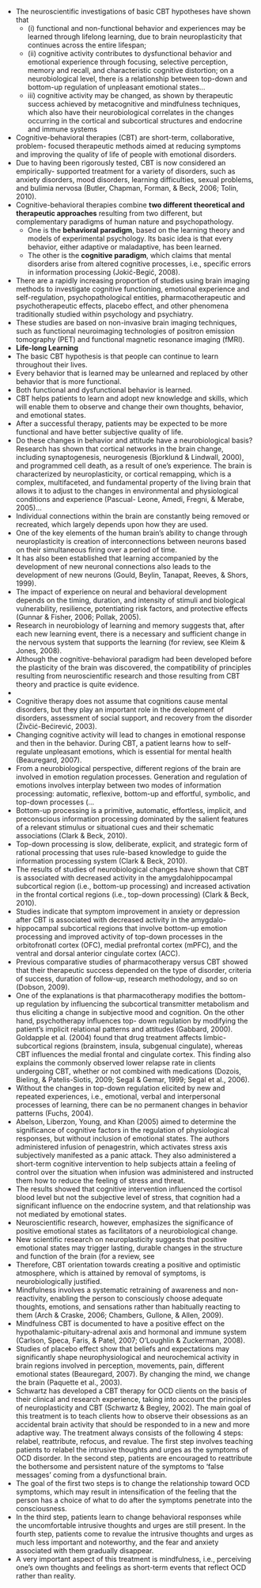 - The neuroscientific investigations of basic CBT hypotheses have shown that
	- (i) functional and non-functional behavior and experiences may be learned through lifelong learning, due to brain neuroplasticity that continues across the entire lifespan;
	- (ii) cognitive activity contributes to dysfunctional behavior and emotional experience through focusing, selective perception, memory and recall, and characteristic cognitive distortion; on a neurobiological level, there is a relationship between top-down and bottom-up regulation of unpleasant emotional states…
	- iii) cognitive activity may be changed, as shown by therapeutic success achieved by metacognitive and mindfulness techniques, which also have their neurobiological correlates in the changes occurring in the cortical and subcortical structures and endocrine and immune systems
- Cognitive-behavioral therapies (CBT) are short-term, collaborative, problem- focused therapeutic methods aimed at reducing symptoms and improving the quality of life of people with emotional disorders.
- Due to having been rigorously tested, CBT is now considered an empirically- supported treatment for a variety of disorders, such as anxiety disorders, mood disorders, learning difficulties, sexual problems, and bulimia nervosa (Butler, Chapman, Forman, & Beck, 2006; Tolin, 2010).
- Cognitive-behavioral therapies combine **two different theoretical and therapeutic approaches** resulting from two different, but complementary paradigms of human nature and psychopathology.
	- One is the **behavioral paradigm**, based on the learning theory and models of experimental psychology. Its basic idea is that every behavior, either adaptive or maladaptive, has been learned.
	- The other is the **cognitive paradigm**, which claims that mental disorders arise from altered cognitive processes, i.e., specific errors in information processing (Jokić-Begić, 2008).
- There are a rapidly increasing proportion of studies using brain imaging methods to investigate cognitive functioning, emotional experience and self-regulation, psychopathological entities, pharmacotherapeutic and psychotherapeutic effects, placebo effect, and other phenomena traditionally studied within psychology and psychiatry.
- These studies are based on non-invasive brain imaging techniques, such as functional neuroimaging technologies of positron emission tomography (PET) and functional magnetic resonance imaging (fMRI).
- **Life-long Learning**
- The basic CBT hypothesis is that people can continue to learn throughout their lives.
- Every behavior that is learned may be unlearned and replaced by other behavior that is more functional.
- Both functional and dysfunctional behavior is learned.
- CBT helps patients to learn and adopt new knowledge and skills, which will enable them to observe and change their own thoughts, behavior, and emotional states.
- After a successful therapy, patients may be expected to be more functional and have better subjective quality of life.
- Do these changes in behavior and attitude have a neurobiological basis?
  Research has shown that cortical networks in the brain change, including synaptogenesis, neurogenesis (Bjorklund & Lindwall, 2000), and programmed cell death, as a result of one’s experience. The brain is characterized by neuroplasticity, or cortical remapping, which is a complex, multifaceted, and fundamental property of the living brain that allows it to adjust to the changes in environmental and physiological conditions and experience (Pascual- Leone, Amedi, Fregni, & Merabe, 2005)…
- Individual connections within the brain are constantly being removed or recreated, which largely depends upon how they are used.
- One of the key elements of the human brain’s ability to change through neuroplasticity is creation of interconnections between neurons based on their simultaneous firing over a period of time.
- It has also been established that learning accompanied by the development of new neuronal connections also leads to the development of new neurons (Gould, Beylin, Tanapat, Reeves, & Shors, 1999).
- The impact of experience on neural and behavioral development depends on the timing, duration, and intensity of stimuli and biological vulnerability, resilience, potentiating risk factors, and protective effects (Gunnar & Fisher, 2006; Pollak, 2005).
- Research in neurobiology of learning and memory suggests that, after each new learning event, there is a necessary and sufficient change in the nervous system that supports the learning (for review, see Kleim & Jones, 2008).
- Although the cognitive-behavioral paradigm had been developed before the plasticity of the brain was discovered, the compatibility of principles resulting from neuroscientific research and those resulting from CBT theory and practice is quite evidence.
-
- Cognitive therapy does not assume that cognitions cause mental disorders, but they play an important role in the development of disorders, assessment of social support, and recovery from the disorder (Živčić-Bećirević, 2003).
- Changing cognitive activity will lead to changes in emotional response and then in the behavior. During CBT, a patient learns how to self-regulate unpleasant emotions, which is essential for mental health (Beauregard, 2007).
- From a neurobiological perspective, different regions of the brain are involved in emotion regulation processes. Generation and regulation of emotions involves interplay between two modes of information processing: automatic, reflexive, bottom-up and effortful, symbolic, and top-down processes (…
- Bottom-up processing is a primitive, automatic, effortless, implicit, and preconscious information processing dominated by the salient features of a relevant stimulus or situational cues and their schematic associations (Clark & Beck, 2010).
- Top-down processing is slow, deliberate, explicit, and strategic form of rational processing that uses rule-based knowledge to guide the information processing system (Clark & Beck, 2010).
- The results of studies of neurobiological changes have shown that CBT is associated with decreased activity in the amygdalohippocampal subcortical region (i.e., bottom-up processing) and increased activation in the frontal cortical regions (i.e., top-down processing) (Clark & Beck, 2010).
- Studies indicate that symptom improvement in anxiety or depression after CBT is associated with decreased activity in the amygdalo-
- hippocampal subcortical regions that involve bottom-up emotion processing and improved activity of top-down processes in the orbitofronatl cortex (OFC), medial prefrontal cortex (mPFC), and the ventral and dorsal anterior cingulate cortex (ACC).
- Previous comparative studies of pharmacotherapy versus CBT showed that their therapeutic success depended on the type of disorder, criteria of success, duration of follow-up, research methodology, and so on (Dobson, 2009).
- One of the explanations is that pharmacotherapy modifies the bottom-up regulation by influencing the subcortical transmitter metabolism and thus eliciting a change in subjective mood and cognition.
  On the other hand, psychotherapy influences top- down regulation by modifying the patient’s implicit relational patterns and attitudes (Gabbard, 2000).
  Goldapple et al. (2004) found that drug treatment affects limbic- subcortical regions (brainstem, insula, subgenual cingulate), whereas CBT influences the medial frontal and cingulate cortex. This finding also explains the commonly observed lower relapse rate in clients undergoing CBT, whether or not combined with medications (Dozois, Bieling, & Patelis-Siotis, 2009; Segal & Gemar, 1999; Segal et al., 2006).
- Without the changes in top-down regulation elicited by new and repeated experiences, i.e., emotional, verbal and interpersonal processes of learning, there can be no permanent changes in behavior patterns (Fuchs, 2004).
- Abelson, Liberzon, Young, and Khan (2005) aimed to determine the significance of cognitive factors in the regulation of physiological responses, but without inclusion of emotional states. The authors administered infusion of penagestrin, which activates stress axis subjectively manifested as a panic attack. They also administered a short-term cognitive intervention to help subjects attain a feeling of control over the situation when infusion was administered and instructed them how to reduce the feeling of stress and threat.
- The results showed that cognitive intervention influenced the cortisol blood level but not the subjective level of stress, that cognition had a significant influence on the endocrine system, and that relationship was not mediated by emotional states.
- Neuroscientific research, however, emphasizes the significance of positive emotional states as facilitators of a neurobiological change.
- New scientific research on neuroplasticity suggests that positive emotional states may trigger lasting, durable changes in the structure and function of the brain (for a review, see
- Therefore, CBT orientation towards creating a positive and optimistic atmosphere, which is attained by removal of symptoms, is neurobiologically justified.
- Mindfulness involves a systematic retraining of awareness and non-reactivity, enabling the person to consciously choose adequate thoughts, emotions, and sensations rather than habitually reacting to them (Arch & Craske, 2006; Chambers, Gullone, & Allen, 2009).
- Mindfulness CBT is documented to have a positive effect on the hypothalamic-pituitary-adrenal axis and hormonal and immune system (Carlson, Speca, Faris, & Patel, 2007; O’Loughlin & Zuckerman, 2008).
- Studies of placebo effect show that beliefs and expectations may significantly shape neurophysiological and neurochemical activity in brain regions involved in perception, movements, pain, different emotional states (Beauregard, 2007). By changing the mind, we change the brain (Paquette et al., 2003).
- Schwartz has developed a CBT therapy for OCD clients on the basis of their clinical and research experience, taking into account the principles of neuroplasticity and CBT (Schwartz & Begley, 2002). The main goal of this treatment is to teach clients how to observe their obsessions as an accidental brain activity that should be responded to in a new and more adaptive way. The treatment always consists of the following 4 steps: relabel, reattribute, refocus, and revalue. The first step involves teaching patients to relabel the intrusive thoughts and urges as the symptoms of OCD disorder. In the second step, patients are encouraged to reattribute the bothersome and persistent nature of the symptoms to ‘false messages’ coming from a dysfunctional brain.
- The goal of the first two steps is to change the relationship toward OCD symptoms, which may result in intensification of the feeling that the person has a choice of what to do after the symptoms penetrate into the consciousness.
- In the third step, patients learn to change behavioral responses while the uncomfortable intrusive thoughts and urges are still present. In the fourth step, patients come to revalue the intrusive thoughts and urges as much less important and noteworthy, and the fear and anxiety associated with them gradually disappear.
- A very important aspect of this treatment is mindfulness, i.e., perceiving one’s own thoughts and feelings as short-term events that reflect OCD rather than reality.